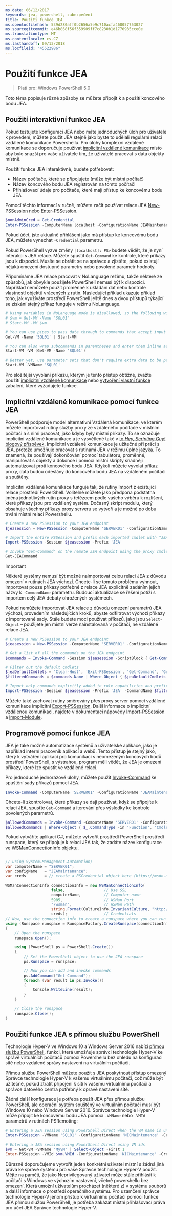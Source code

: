```yaml
---
ms.date: 06/12/2017
keywords: jea, powershell, zabezpečení
title: Použití funkce JEA
ms.openlocfilehash: 539d280aff0b2656a5e9c710acfa468057753027
ms.sourcegitcommit: e46b868f56f359909ff7c8230b1d1770935cce0e
ms.translationtype: MT
ms.contentlocale: cs-CZ
ms.lasthandoff: 09/13/2018
ms.locfileid: "45522986"
---
```

# <a name="using-jea"></a>Použití funkce JEA

> Platí pro: Windows PowerShell 5.0

Toto téma popisuje různé způsoby se můžete připojit k a použití koncového bodu JEA.

## <a name="using-jea-interactively"></a>Použití interaktivní funkce JEA

Pokud testujete konfiguraci JEA nebo máte jednoduchých úloh pro uživatele k provedení, můžete použít JEA stejně jako byste to udělali regulární relaci vzdálené komunikace Powershellu.
Pro úlohy komplexní vzdálené komunikace se doporučuje používat [implicitní vzdálené komunikace](#using-jea-with-implicit-remoting) místo aby bylo snazší pro vaše uživatele tím, že uživatelé pracovat s data objekty místně.

Použití funkce JEA interaktivně, budete potřebovat:
- Název počítače, které se připojujete (může být místní počítač)
- Název koncového bodu JEA registrován na tomto počítači
- Přihlašovací údaje pro počítače, které mají přístup ke koncovému bodu JEA

Pomocí těchto informací v ručně, můžete začít používat relace JEA [New-PSSession](https://msdn.microsoft.com/powershell/reference/5.1/microsoft.powershell.core/New-PSSession) nebo [Enter-PSSession](https://msdn.microsoft.com/powershell/reference/5.1/microsoft.powershell.core/enter-pssession).

```powershell
$nonAdminCred = Get-Credential
Enter-PSSession -ComputerName localhost -ConfigurationName JEAMaintenance -Credential $nonAdminCred
```

Pokud účet, jste aktuálně přihlášeni jako má přístup ke koncovému bodu JEA, můžete vynechat `-Credential` parametru.

Pokud PowerShell vyzve změny `[localhost]: PS>` budete vědět, že je nyní interakci s JEA relace.
Můžete spustit `Get-Command` ke kontrole, které příkazy jsou k dispozici.
Musíte se obrátit se na správce a zjistěte, pokud existují nějaká omezení dostupné parametry nebo povolené parametr hodnoty.

Připomínáme JEA relace pracovat v NoLanguage režimu, takže některé ze způsobů, jak obvykle použijete PowerShell nemusí být k dispozici.
Například nemůžete použít proměnné k ukládání dat nebo kontrole vlastností objektů vrácených z rutin.
Následující příklad ukazuje příklad toho, jak využíváte prostředí PowerShell ještě dnes a dvou přístupů týkající se získání stejný příkaz funguje v režimu NoLanguage.

```powershell
# Using variables in NoLanguage mode is disallowed, so the following will not work
# $vm = Get-VM -Name 'SQL01'
# Start-VM -VM $vm

# You can use pipes to pass data through to commands that accept input from the pipeline
Get-VM -Name 'SQL01' | Start-VM

# You can also wrap subcommands in parentheses and enter them inline as arguments
Start-VM -VM (Get-VM -Name 'SQL01')

# Better yet, use parameter sets that don't require extra data to be passed in when possible
Start-VM -VMName 'SQL01'
```

Pro složitější vyvolání příkazu, kterým je tento přístup obtížné, zvažte použití [implicitní vzdálené komunikace](#using-jea-with-implicit-remoting) nebo [vytvoření vlastní funkce](role-capabilities.md#creating-custom-functions) zabalení, které vyžadujete funkce.

## <a name="using-jea-with-implicit-remoting"></a>Implicitní vzdálené komunikace pomocí funkce JEA

PowerShell podporuje model alternativní Vzdálená komunikace, ve kterém můžete importovat rutiny služby proxy ze vzdáleného počítače v místním počítači a s nimi pracovat, jako kdyby byly místní příkazy.
To se označuje implicitní vzdálené komunikace a je vysvětlené také v [to *Hey, Scripting Guy!* blogový příspěvek](https://blogs.technet.microsoft.com/heyscriptingguy/2013/09/08/remoting-the-implicit-way/).
Implicitní vzdálené komunikace je užitečné při práci s JEA, protože umožňuje pracovat s rutinami JEA v režimu úplné jazyka.
To znamená, že používají dokončování pomocí tabulátoru, proměnné, manipulovat s objekty a dokonce i pomocí místní skripty snadněji automatizovat proti koncového bodu JEA.
Kdykoli můžete vyvolat příkaz proxy, data budou odeslány do koncového bodu JEA na vzdáleném počítači a spuštěny.

Implicitní vzdálené komunikace funguje tak, že rutiny Import z existující relace prostředí PowerShell.
Volitelně můžete jako předpona podstatná jména jednotlivých rutin proxy s řetězcem podle vašeho výběru k rozlišení, které příkazy jsou pro vzdálený systém.
Dočasný skript modulu, který obsahuje všechny příkazy proxy serveru se vytvoří a je možné po dobu trvání místní relaci Powershellu.

```powershell
# Create a new PSSession to your JEA endpoint
$jeasession = New-PSSession -ComputerName 'SERVER01' -ConfigurationName 'JEAMaintenance'

# Import the entire PSSession and prefix each imported cmdlet with "JEA"
Import-PSSession -Session $jeasession -Prefix 'JEA'

# Invoke "Get-Command" on the remote JEA endpoint using the proxy cmdlet
Get-JEACommand
```

> [!IMPORTANT]
> Některé systémy nemusí být možné naimportovat celou relaci JEA z důvodu omezení v rutinách JEA výchozí.
> Chcete-li se tomuto problému vyhnout, importovat pouze příkazy potřebné z relace JEA explicitně zadáním jejich názvy k `-CommandName` parametru.
> Budoucí aktualizace se řešení potíží s importem celý JEA debaty ohrožených systémech.

Pokud nemůžete importovat JEA relace z důvodu omezení parametrů JEA výchozí, provedením následujících kroků, abyste odfiltrovat výchozí příkazy z importované sady.
Stále budete moci používat příkazů, jako jsou `Select-Object` – použijete jen místní verze nainstalovaná v počítači, ne vzdálené relace JEA.

```powershell
# Create a new PSSession to your JEA endpoint
$jeasession = New-PSSession -ComputerName 'SERVER01' -ConfigurationName 'JEAMaintenance'

# Get a list of all the commands on the JEA endpoint
$commands = Invoke-Command -Session $jeasession -ScriptBlock { Get-Command }

# Filter out the default cmdlets
$jeaDefaultCmdlets = 'Clear-Host', 'Exit-PSSession', 'Get-Command', 'Get-FormatData', 'Get-Help', 'Measure-Object', 'Out-Default', 'Select-Object'
$filteredCommands = $commands.Name | Where-Object { $jeaDefaultCmdlets -notcontains $_ }

# Import only commands explicitly added in role capabilities and prefix each imported cmdlet with "JEA"
Import-PSSession -Session $jeasession -Prefix 'JEA' -CommandName $filteredCommands
```

Můžete také zachovat rutiny směrovány přes proxy server pomocí vzdálené komunikace implicitní [Export-PSSession](https://msdn.microsoft.com/powershell/reference/5.1/microsoft.powershell.utility/Export-PSSession).
Další informace o implicitní vzdálenou komunikaci, najdete v dokumentaci nápovědy [Import-PSSession](https://msdn.microsoft.com/powershell/reference/5.1/microsoft.powershell.utility/import-pssession) a [Import-Module](https://msdn.microsoft.com/powershell/reference/5.1/microsoft.powershell.core/import-module).

## <a name="using-jea-programatically"></a>Programově pomocí funkce JEA

JEA je také možné automatizace systémů a uživatelské aplikace, jako je například interní pracovník aplikací a webů.
Tento přístup je stejný jako, který k vytváření aplikací pro komunikaci s neomezeným koncových bodů prostředí PowerShell, s výstrahou, program měli vědět, že JEA je omezení příkazy, které lze spustit ve vzdálené relaci.

Pro jednoduché jednorázové úlohy, můžete použít [Invoke-Command](https://msdn.microsoft.com/powershell/reference/5.1/microsoft.powershell.core/invoke-command) ke spuštění sady příkazů pomocí JEA.

```powershell
Invoke-Command -ComputerName 'SERVER01' -ConfigurationName 'JEAMaintenance' -ScriptBlock { Get-Process; Get-Service }
```

Chcete-li zkontrolovat, které příkazy se dají používat, když se připojíte k relaci JEA, spusťte `Get-Command` a iterování přes výsledky ke kontrole povolených parametrů.

```powershell
$allowedCommands = Invoke-Command -ComputerName 'SERVER01' -ConfigurationName 'JEAMaintenance' -ScriptBlock { Get-Command }
$allowedCommands | Where-Object { $_.CommandType -in 'Function', 'Cmdlet' } | Format-Table Name, Parameters
```

Pokud vytváříte aplikaci C#, můžete vytvořit prostředí PowerShell prostředí runspace, který se připojuje k relaci JEA tak, že zadáte název konfigurace ve [WSManConnectionInfo](https://msdn.microsoft.com/library/system.management.automation.runspaces.wsmanconnectioninfo(v=vs.85).aspx) objektu.

```csharp

// using System.Management.Automation;
var computerName = "SERVER01";
var configName   = "JEAMaintenance";
var creds        = // create a PSCredential object here (https://msdn.microsoft.com/library/system.management.automation.pscredential(v=vs.85).aspx)

WSManConnectionInfo connectionInfo = new WSManConnectionInfo(
                    false,                 // Use SSL
                    computerName,          // Computer name
                    5985,                  // WSMan Port
                    "/wsman",              // WSMan Path
                    string.Format(CultureInfo.InvariantCulture, "http://schemas.microsoft.com/powershell/{0}", configName),  // Connection URI with config name
                    creds);                // Credentials
// Now, use the connection info to create a runspace where you can run the commands
using (Runspace runspace = RunspaceFactory.CreateRunspace(connectionInfo))
{
    // Open the runspace
    runspace.Open();

    using (PowerShell ps = PowerShell.Create())
    {
        // Set the PowerShell object to use the JEA runspace
        ps.Runspace = runspace;

        // Now you can add and invoke commands
        ps.AddCommand("Get-Command");
        foreach (var result in ps.Invoke())
        {
            Console.WriteLine(result);
        }
    }

    // Close the runspace
    runspace.Close();
}
```

## <a name="using-jea-with-powershell-direct"></a>Použití funkce JEA s přímou službu PowerShell

Technologie Hyper-V ve Windows 10 a Windows Server 2016 nabízí [přímou službu PowerShell](https://msdn.microsoft.com/virtualization/hyperv_on_windows/user_guide/vmsession), funkci, která umožňuje správci technologie Hyper-V ke správě virtuálních počítačů pomocí Powershellu bez ohledu na konfiguraci sítě nebo vzdálené správy nastavení na virtuálním počítači.

Přímou službu PowerShell můžete použít s JEA poskytnout přístup omezený Správce technologie Hyper-V k vašemu virtuálnímu počítači, což může být užitečné, pokud ztratit připojení k síti k vašemu virtuálnímu počítači a správce datového centra potřebný k opravě nastavení sítě.

Žádná další konfigurace je potřeba použít JEA přes přímou službu PowerShell, ale operační systém spuštěný ve virtuálním počítači musí být Windows 10 nebo Windows Server 2016.
Správce technologie Hyper-V může připojit ke koncovému bodu JEA pomocí `-VMName` nebo `-VMId` parametrů v rutinách PSRemoting:

```powershell
# Entering a JEA session using PowerShell Direct when the VM name is unique
Enter-PSSession -VMName 'SQL01' -ConfigurationName 'NICMaintenance' -Credential 'localhost\JEAformyHoster'

# Entering a JEA session using PowerShell Direct using VM ids
$vm = Get-VM -VMName 'MyVM' | Select-Object -First 1
Enter-PSSession -VMId $vm.VMId -ConfigurationName 'NICMaintenance' -Credential 'localhost\JEAformyHoster'
```

Důrazně doporučujeme vytvořit jeden konkrétní uživatel místní s žádná jiná práva ke správě systému pro vaše Správce technologie Hyper-V použít.
Mějte na paměti, že jako Neprivilegovaný uživatel může stále přihlásit k počítači s Windows ve výchozím nastavení, včetně powershellu bez omezení.
Která umožní uživatelům procházet (některé z) v systému souborů a další informace o prostředí operačního systému.
Pro uzamčení správce technologie Hyper-V jenom přístup k virtuálnímu počítači pomocí funkce JEA přímou službu PowerShell, je potřeba zakázat místní přihlašovací práva pro účet JEA Správce technologie Hyper-V.